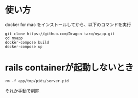 # 使い方
docker for mac をインストールしてから、以下のコマンドを実行
```
git clone https://github.com/Dragon-taro/myapp.git
cd myapp
docker-compose build
docker-compose up
```

# rails containerが起動しないとき
```
rm -f app/tmp/pids/server.pid
```
それか手動で削除
